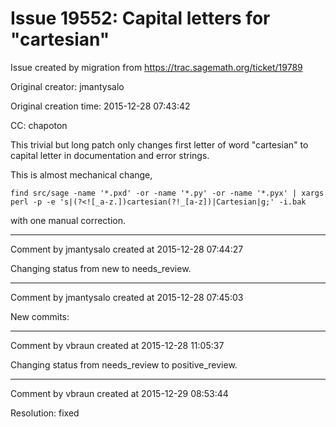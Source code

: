 # Issue 19552: Capital letters for "cartesian"

Issue created by migration from https://trac.sagemath.org/ticket/19789

Original creator: jmantysalo

Original creation time: 2015-12-28 07:43:42

CC:  chapoton

This trivial but long patch only changes first letter of word "cartesian" to capital letter in documentation and error strings.

This is almost mechanical change,


```
find src/sage -name '*.pxd' -or -name '*.py' -or -name '*.pyx' | xargs perl -p -e 's|(?<![_a-z.])cartesian(?!_[a-z])|Cartesian|g;' -i.bak
```


with one manual correction.



---

Comment by jmantysalo created at 2015-12-28 07:44:27

Changing status from new to needs_review.


---

Comment by jmantysalo created at 2015-12-28 07:45:03

New commits:


---

Comment by vbraun created at 2015-12-28 11:05:37

Changing status from needs_review to positive_review.


---

Comment by vbraun created at 2015-12-29 08:53:44

Resolution: fixed
